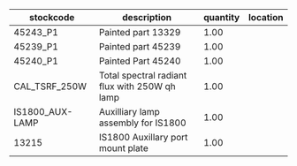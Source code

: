 |stockcode|description|quantity|location|
|---------|-----------|--------|--------|
|45243_P1|Painted part 13329|1.00||
|45239_P1|Painted part 45239|1.00||
|45240_P1|Painted Part 45240|1.00||
|CAL_TSRF_250W|Total spectral radiant flux with 250W qh lamp|1.00||
|IS1800_AUX-LAMP|Auxilliary lamp assembly for IS1800|1.00||
|13215|IS1800 Auxillary port mount plate|1.00||

